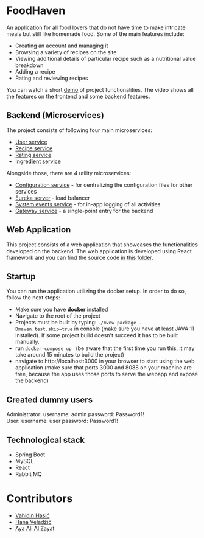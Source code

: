 # FoodHaven

An application for all food lovers that do not have time to make intricate meals but still like homemade food. 
Some of the main features include:
- Creating an account and managing it
- Browsing a variety of recipes on the site
- Viewing additional details of particular recipe such as a nutritional value breakdown
- Adding a recipe
- Rating and reviewing recipes

You can watch a short [demo](https://drive.google.com/drive/folders/1_iLpsk8A4YFt2QHAjE2nG_4kf-pKbjqr) of project functionalities. The video shows all the features on the frontend and some backend features. 

## Backend (Microservices)
The project consists of following four main microservices:
- [User service](/user-service)
- [Recipe service](/project-service)
- [Rating service](/rating-service)
- [Ingredient service](/ingredient-service)

Alongside those, there are 4 utility microservices: 
- [Configuration service](/configuration-service) - for centralizing the configuration files for other services
- [Eureka server](/eureka-server) - load balancer
- [System events service](/system-events-service) - for in-app logging of all activities
- [Gateway service](/api-gateway) - a single-point entry for the backend

## Web Application
This project consists of a web application that showcases the functionalities developed on the backend. The web application is developed using React framework and you can find the source code [in this folder](/frontend). 

## Startup
You can run the application utilizing the docker setup. In order to do so, follow the next steps:
- Make sure you have **docker** installed
- Navigate to the root of the project
- Projects must be built by typing: ``./mvnw package -Dmaven.test.skip=true`` in console (make sure you have at least JAVA 11 installed). 
If some project build doesn't succeed it has to be built manually.
- run ``docker-compose up `` (be aware that the first time you run this, it may take around 15 minutes to build the project)
- navigate to http://localhost:3000 in your browser to start using the web application (make sure that ports 3000 and 8088 on your machine are free, because the app uses those ports to serve the webapp and expose the backend)

## Created dummy users
Administrator: username: admin password: Password1! \
User: username: user password: Password1!

## Technological stack
- Spring Boot
- MySQL
- React
- Rabbit MQ

# Contributors
- [Vahidin Hasić](https://github.com/vhasic)
- [Hana Veladžić](https://github.com/hveladzic2)
- [Aya Ali Al Zayat](https://github.com/aalialzaya1)

